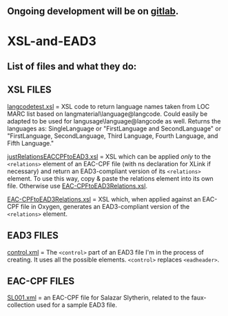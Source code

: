 Ongoing development will be on [gitlab](https://gitlab.com/ruthtillman/XSL-and-EAD3).
---------------------------------------

XSL-and-EAD3
============

List of files and what they do:
------------------------------

XSL FILES
---------

[langcodetest.xsl](https://github.com/ruthtillman/XSL-and-EAD3/blob/master/xsl/langcodetest.xsl) = XSL code to return language names taken from LOC MARC list based on langmaterial\language@langcode. Could easily be adapted to be used for langusage\language@langcode as well. Returns the languages as:
  SingleLanguage
  or "FirstLanguage and SecondLanguage"
  or "FirstLanguage, SecondLanguage, Third Language, Fourth Language, and Fifth Language."


[justRelationsEACCPFtoEAD3.xsl](https://github.com/ruthtillman/XSL-and-EAD3/blob/master/xsl/justRelationsEACCPFtoEAD3.xsl) = XSL which can be applied _only_ to the `<relations>` element of an EAC-CPF file (with ns declaration for XLink if necessary) and return an EAD3-compliant version of its `<relations>` element. To use this way, copy & paste the relations element into its own file. Otherwise use [EAC-CPFtoEAD3Relations.xsl](https://github.com/ruthtillman/XSL-and-EAD3/blob/master/xsl/EAC-CPFtoEAD3Relations.xsl).

[EAC-CPFtoEAD3Relations.xsl](https://github.com/ruthtillman/XSL-and-EAD3/blob/master/xsl/EAC-CPFtoEAD3Relations.xsl) = XSL which, when applied against an EAC-CPF file in Oxygen, generates an EAD3-compliant version of the `<relations>` element.


EAD3 FILES
----------

[control.xml](https://github.com/ruthtillman/XSL-and-EAD3/blob/master/ead3/control.xml) = The `<control>` part of an EAD3 file I'm in the process of creating. It uses all the possible elements. `<control>` replaces `<eadheader>`.


EAC-CPF FILES
-------------

[SL001.xml](https://github.com/ruthtillman/XSL-and-EAD3/blob/master/EAC-CPF/SL.001.xml) = an EAC-CPF file for Salazar Slytherin, related to the faux-collection used for a sample EAD3 file.
